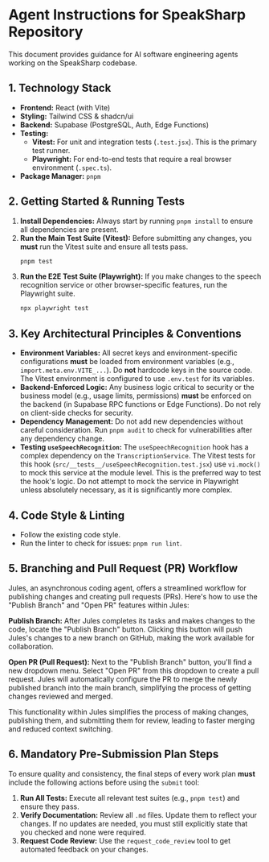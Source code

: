 # Agent Instructions for SpeakSharp Repository

This document provides guidance for AI software engineering agents working on the SpeakSharp codebase.

## 1. Technology Stack

- **Frontend:** React (with Vite)
- **Styling:** Tailwind CSS & shadcn/ui
- **Backend:** Supabase (PostgreSQL, Auth, Edge Functions)
- **Testing:**
    - **Vitest:** For unit and integration tests (`.test.jsx`). This is the primary test runner.
    - **Playwright:** For end-to-end tests that require a real browser environment (`.spec.ts`).
- **Package Manager:** `pnpm`

## 2. Getting Started & Running Tests

1.  **Install Dependencies:** Always start by running `pnpm install` to ensure all dependencies are present.
2.  **Run the Main Test Suite (Vitest):** Before submitting any changes, you **must** run the Vitest suite and ensure all tests pass.
    ```bash
    pnpm test
    ```
3.  **Run the E2E Test Suite (Playwright):** If you make changes to the speech recognition service or other browser-specific features, run the Playwright suite.
    ```bash
    npx playwright test
    ```

## 3. Key Architectural Principles & Conventions

-   **Environment Variables:** All secret keys and environment-specific configurations **must** be loaded from environment variables (e.g., `import.meta.env.VITE_...`). Do **not** hardcode keys in the source code. The Vitest environment is configured to use `.env.test` for its variables.
-   **Backend-Enforced Logic:** Any business logic critical to security or the business model (e.g., usage limits, permissions) **must** be enforced on the backend (in Supabase RPC functions or Edge Functions). Do not rely on client-side checks for security.
-   **Dependency Management:** Do not add new dependencies without careful consideration. Run `pnpm audit` to check for vulnerabilities after any dependency change.
-   **Testing `useSpeechRecognition`:** The `useSpeechRecognition` hook has a complex dependency on the `TranscriptionService`. The Vitest tests for this hook (`src/__tests__/useSpeechRecognition.test.jsx`) use `vi.mock()` to mock this service at the module level. This is the preferred way to test the hook's logic. Do not attempt to mock the service in Playwright unless absolutely necessary, as it is significantly more complex.

## 4. Code Style & Linting

-   Follow the existing code style.
-   Run the linter to check for issues: `pnpm run lint`.

## 5. Branching and Pull Request (PR) Workflow

Jules, an asynchronous coding agent, offers a streamlined workflow for publishing changes and creating pull requests (PRs).
Here's how to use the "Publish Branch" and "Open PR" features within Jules:

**Publish Branch:**
After Jules completes its tasks and makes changes to the code, locate the "Publish Branch" button.
Clicking this button will push Jules's changes to a new branch on GitHub, making the work available for collaboration.

**Open PR (Pull Request):**
Next to the "Publish Branch" button, you'll find a new dropdown menu.
Select "Open PR" from this dropdown to create a pull request.
Jules will automatically configure the PR to merge the newly published branch into the main branch, simplifying the process of getting changes reviewed and merged.

This functionality within Jules simplifies the process of making changes, publishing them, and submitting them for review, leading to faster merging and reduced context switching.

## 6. Mandatory Pre-Submission Plan Steps

To ensure quality and consistency, the final steps of every work plan **must** include the following actions before using the `submit` tool:

1.  **Run All Tests:** Execute all relevant test suites (e.g., `pnpm test`) and ensure they pass.
2.  **Verify Documentation:** Review all `.md` files. Update them to reflect your changes. If no updates are needed, you must still explicitly state that you checked and none were required.
3.  **Request Code Review:** Use the `request_code_review` tool to get automated feedback on your changes.
